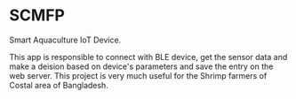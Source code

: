 # SCMFP

Smart Aquaculture IoT Device.

This app is responsible to connect with BLE device, get the sensor data and make a deision based on device's parameters and save the entry on the web server. This project is very much useful for the Shrimp farmers of Costal area of Bangladesh.

